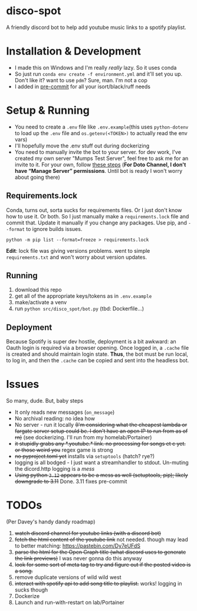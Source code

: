 # disco-spot

A friendly discord bot to help add youtube music links to a spotify playlist.

# Installation & Development

* I made this on Windows and I'm really _really_ lazy. So it uses conda
* So just run `conda env create -f environment.yml` and it'll set you up. Don't like it? want to use `pdm`? Sure, man. I'm not a cop
* I added in [pre-commit](https://pre-commit.com/) for all your isort/black/ruff needs

# Setup & Running

* You need to create a `.env` file like `.env.example`(this uses `python-dotenv` to load up the `.env` file and `os.getenv(<TOKEN>)` to actually read the env vars)
* I'll hopefully move the .env stuff out during dockerizing
* You need to manually invite the bot to your server. for dev work, I've created my own server "Mumps Test Server", feel free to ask me for an invite to it. For your own, follow [these steps](https://discordpy.readthedocs.io/en/stable/discord.html#inviting-your-bot) (**For Doto Channel, I don't have “Manage Server” permissions**. Until bot is ready I won't worry about going there)

## Requirements.lock

Conda, turns out, sorta sucks for requirements files. Or I just don't know how to use it. Or both. So I just manually make a `requirements.lock` file and commit that. Update it manually if you change any packages. Use pip, and `--format` to ignore builds issues.

`python -m pip list --format=freeze > requirements.lock`

**Edit**: lock file was giving versions problems. went to simple `requirements.txt` and won't worry about version updates.

## Running

1. download this repo
2. get all of the appropriate keys/tokens as in `.env.example`
3. make/activate a venv
4. run `python src/disco_spot/bot.py` (tbd: Dockerfile...)

## Deployment

Because Spotify is super dev hostile, deployment is a bit awkward: an Oauth login is required via a browser opening. Once logged in, a `.cache` file is created and should maintain login state. **Thus**, the bot must be run local, to log in, and then the `.cache` can be copied and sent into the headless bot.




# Issues

So many, dude. But, baby steps

* It only reads new messages (`on_message`)
* No archival reading: no idea how
* No server - run it locally ~~(I'm considering what the cheapest lambda or fargate server setup could be. I don't have an open IP to run from as of rn)~~ (see dockerizing. I'll run from my homelab/Portainer)
* ~~it stupidly grabs any \*.youtube.\* link. no processing for songs et c yet. or those weird you~~ regex game is strong
* ~~no pyproject.toml yet~~ installs via `setuptools` (hatch? rye?)
* logging is all bodged - I just want a streamhandler to stdout. Un-muting the dicord.http logging is a _mess_
* ~~Using python `3.12` appears to be a mess as well (setuptools, pip); likely downgrade to 3.11~~ Done. 3.11 fixes pre-commit

# TODOs

(Per Davey's handy dandy roadmap)

1. ~~watch discord channel for youtube links (with a discord bot)~~
2. ~~fetch the html content of the youtube link~~ not needed. though may lead to better matching: https://pastebin.com/Dy7eUFdS
3. ~~parse the html for the Open Graph title (what discord uses to generate the link previews)~~ I was never gonna do this anyway
4. ~~look for some sort of meta tag to try and figure out if the posted video is a song.~~
5. remove duplicate versions of wild wild west
6. ~~interact with spotify api to add song title to playlist.~~ works! logging in sucks though
7. Dockerize
8. Launch and run-with-restart on lab/Portainer
